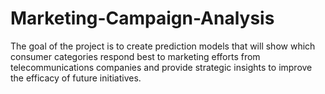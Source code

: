 # Marketing-Campaign-Analysis
The goal of the project is to create prediction models that will show which consumer categories respond best to marketing efforts from telecommunications companies and provide strategic insights to improve the efficacy of future initiatives.
